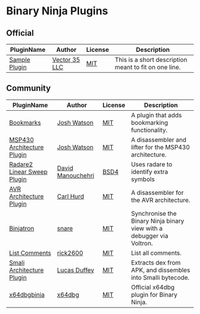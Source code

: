 # Binary Ninja Plugins

## Official

| PluginName | Author | License | Description |
|------------|--------|---------|-------------|
|[Sample Plugin](https://github.com/Vector35/binaryninja-plugins/tree/master/plugins/official/sample_plugin)|[Vector 35 LLC](https://github.com/Vector35/)|[MIT](official/sample_plugin/LICENSE)|This is a short description meant to fit on one line.|


## Community

| PluginName | Author | License | Description |
|------------|--------|---------|-------------|
|[Bookmarks](https://github.com/joshwatson/binaryninja-bookmarks)|[Josh Watson](https://github.com/joshwatson)|[MIT](community/binaryninja-bookmarks/LICENSE)|A plugin that adds bookmarking functionality.|
|[MSP430 Architecture Plugin](https://github.com/joshwatson/binaryninja-msp430)|[Josh Watson](https://github.com/joshwatson)|[MIT](community/binaryninja-msp430/LICENSE)|A disassembler and lifter for the MSP430 architecture.|
|[Radare2 Linear Sweep Plugin](https://github.com/Manouchehri/binaryninja-radare2)|[David Manouchehri](https://github.com/Manouchehri)|[BSD4](community/binaryninja-radare2/LICENSE)|Uses radare to identify extra symbols|
|[AVR Architecture Plugin](https://github.com/cah011/binja-avr)|[Carl Hurd](https://github.com/cah011)|[MIT](community/binja-avr/LICENSE)|A disassembler for the AVR architecture.|
|[Binjatron](https://github.com/snare/binjatron)|[snare](https://github.com/snare)|[MIT](community/binjatron/LICENSE)|Synchronise the Binary Ninja binary view with a debugger via Voltron.|
|[List Comments](https://github.com/rick2600/list_comments)|[rick2600](https://github.com/rick2600)|[MIT](community/list_comments/LICENSE)|List all comments.|
|[Smali Architecture Plugin](https://github.com/lucasduffey/smaliBinja_python)|[Lucas Duffey](https://github.com/lucasduffey)|[MIT](community/smaliBinja_python/LICENSE)|Extracts dex from APK, and dissembles into Smalli bytecode.|
|[x64dbgbinja](https://github.com/x64dbg/x64dbgbinja)|[x64dbg](https://github.com/x64dbg)|[MIT](community/x64dbgbinja/LICENSE)|Official x64dbg plugin for Binary Ninja.|


